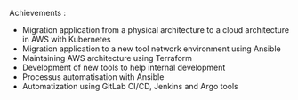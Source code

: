 Achievements :
* Migration application from a physical architecture to a cloud architecture in AWS with Kubernetes
* Migration application to a new tool network environment using Ansible
* Maintaining AWS architecture using Terraform
* Development of new tools to help internal development
* Processus automatisation with Ansible
* Automatization using GitLab CI/CD, Jenkins and Argo tools
